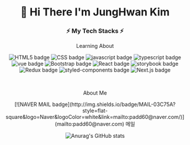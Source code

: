 <div align='center'>

# 👋 Hi There I'm JungHwan Kim
  
</div>

<h3 align= "center"> ⚡️ My Tech Stacks ⚡️ </h3>

<p align= "center"> Learning About </p>

<div align= "center"> 
  
![HTML5 badge](http://img.shields.io/badge/HTML-E34F26?style=flat-square&logo=HTML5&logoColor=white)
![CSS badge](http://img.shields.io/badge/CSS-1572B6?style=flat-square&logo=css3&logoColor=white)
![javascript badge](http://img.shields.io/badge/Javascript-F7DF1E?style=flat-square&logo=javaScript&logoColor=white)
![typescript badge](http://img.shields.io/badge/Typescript-3178C6?style=flat-square&logo=typescript&logoColor=white)
    <br>
![vue badge](http://img.shields.io/badge/Vue.js-4FC08D?style=flat-square&logo=Vue.js&logoColor=white)
![Bootstrap badge](http://img.shields.io/badge/Bootstrap-7952B3?style=flat-square&logo=Bootstrap&logoColor=white)
![React badge](http://img.shields.io/badge/React-61DAFB?style=flat-square&logo=React&logoColor=white)
![storybook badge](http://img.shields.io/badge/Storybook-FF4785?style=flat-square&logo=storybook&logoColor=white)
    <br>
![Redux badge](http://img.shields.io/badge/Redux-764ABC?style=flat-square&logo=Redux&logoColor=white)
![styled-components badge](http://img.shields.io/badge/styledcomponents-DB7093?style=flat-square&logo=styled-components&logoColor=white)
![Next.js badge](http://img.shields.io/badge/Next.js-000000?style=flat-square&logo=Next.js&logoColor=white)

  
  
</div>

<br>


<p align= "center"> About Me </p>

<div align= "center"> 
  
  <p align='center>
    [![TECH BLOG badge](http://img.shields.io/badge/TECH%20BLOG-00B336?style=flat-square&logo=Vimeo&logoColor=white&link=https://velog.io/@padd60/)]  (https://velog.io/@padd60) 기술 블로그
  </p>
  <p align='center>
    [![NAVER MAIL badge](http://img.shields.io/badge/MAIL-03C75A?style=flat-square&logo=Naver&logoColor=white&link=mailto:padd60@naver.com/)](mailto:padd60@naver.com) 메일
  </p>
  <p align='center>
    [![Notion badge](http://img.shields.io/badge/Notion-000000?style=flat-square&logo=Notion&logoColor=white&link=https://organized-viburnum-712.notion.site/07ec1972e67544898a61ccf8bcde0177/)](https://organized-viburnum-712.notion.site/07ec1972e67544898a61ccf8bcde0177) 
  </p>



</div>


<div align='center'>
  
![Anurag's GitHub stats](https://github-readme-stats.vercel.app/api?username=padd60&theme=radical&show_icons=true)
  
</div>
